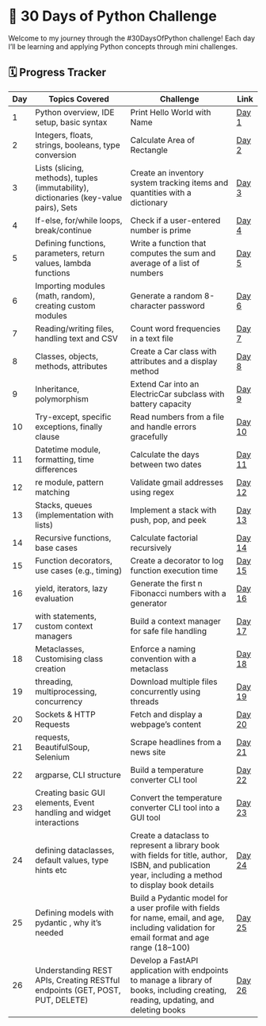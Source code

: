 # 🚀 30 Days of Python Challenge

Welcome to my journey through the #30DaysOfPython challenge! Each day I’ll be learning and applying Python concepts through mini challenges.

## 🗓️ Progress Tracker

| Day | Topics Covered | Challenge | Link |
|-----|----------------|-----------|------|
| 1   | Python overview, IDE setup, basic syntax | Print Hello World with Name | [Day 1](https://github.com/yash-khobragade/30-Days-of-Python/tree/main/Day%2001) |
| 2   | Integers, floats, strings, booleans, type conversion |  Calculate Area of Rectangle | [Day 2](https://github.com/yash-khobragade/30-Days-of-Python/tree/main/Day%2002) |
| 3   | Lists (slicing, methods), tuples (immutability), dictionaries (key-value pairs), Sets | Create an inventory system tracking items and quantities with a dictionary | [Day 3](https://github.com/yash-khobragade/30-Days-of-Python/tree/main/Day%2003) |
| 4   | If-else, for/while loops, break/continue | Check if a user-entered number is prime | [Day 4](https://github.com/yash-khobragade/30-Days-of-Python/tree/main/Day%2004) |
| 5   | Defining functions, parameters, return values, lambda functions | Write a function that computes the sum and average of a list of numbers | [Day 5](https://github.com/yash-khobragade/30-Days-of-Python/tree/main/Day%2005) |
| 6   | Importing modules (math, random), creating custom modules | Generate a random 8-character password | [Day 6](https://github.com/yash-khobragade/30-Days-of-Python/tree/main/Day%2006) |
| 7   | Reading/writing files, handling text and CSV | Count word frequencies in a text file | [Day 7](https://github.com/yash-khobragade/30-Days-of-Python/tree/main/Day%2007)
| 8   | Classes, objects, methods, attributes | Create a Car class with attributes and a display method | [Day 8](https://github.com/yash-khobragade/30-Days-of-Python/tree/main/Day%2008) |
| 9   | Inheritance, polymorphism | Extend Car into an ElectricCar subclass with battery capacity | [Day 9](https://github.com/yash-khobragade/30-Days-of-Python/tree/main/Day%2009)
| 10  | Try-except, specific exceptions, finally clause | Read numbers from a file and handle errors gracefully | [Day 10](https://github.com/yash-khobragade/30-Days-of-Python/tree/main/Day%2010) |
| 11  | Datetime module, formatting, time differences | Calculate the days between two dates | [Day 11](https://github.com/yash-khobragade/30-Days-of-Python/tree/main/Day%2011) |
| 12  | re module, pattern matching | Validate gmail addresses using regex | [Day 12](https://github.com/yash-khobragade/30-Days-of-Python/tree/main/Day%2012) |
| 13  | Stacks, queues (implementation with lists) | Implement a stack with push, pop, and peek | [Day 13](https://github.com/yash-khobragade/30-Days-of-Python/tree/main/Day%2013)
| 14  | Recursive functions, base cases | Calculate factorial recursively | [Day 14](https://github.com/yash-khobragade/30-Days-of-Python/tree/main/Day%2014) |
| 15  | Function decorators, use cases (e.g., timing) | Create a decorator to log function execution time | [Day 15](https://github.com/yash-khobragade/30-Days-of-Python/tree/main/Day%2015) |
| 16  | yield, iterators, lazy evaluation | Generate the first n Fibonacci numbers with a generator | [Day 16](https://github.com/yash-khobragade/30-Days-of-Python/tree/main/Day%2016) |
| 17  | with statements, custom context managers | Build a context manager for safe file handling | [Day 17](https://github.com/yash-khobragade/30-Days-of-Python/tree/main/Day%2017) |
| 18  | Metaclasses, Customising class creation |Enforce a naming convention with a metaclass | [Day 18](https://github.com/yash-khobragade/30-Days-of-Python/tree/main/Day%2018) |
| 19  | threading, multiprocessing, concurrency | Download multiple files concurrently using threads | [Day 19](https://github.com/yash-khobragade/30-Days-of-Python/tree/main/Day%2019) |
| 20  | Sockets & HTTP Requests | Fetch and display a webpage’s content | [Day 20](https://github.com/yash-khobragade/30-Days-of-Python/tree/main/Day%2020) |
| 21  | requests, BeautifulSoup, Selenium | Scrape headlines from a news site | [Day 21](https://github.com/yash-khobragade/30-Days-of-Python/tree/main/Day%2021) |
| 22  | argparse, CLI structure |   Build a temperature converter CLI tool | [Day 22](https://github.com/yash-khobragade/30-Days-of-Python/tree/main/Day%2022) |
| 23  | Creating basic GUI elements, Event handling and widget interactions | Convert the temperature converter CLI tool into a GUI tool | [Day 23](https://github.com/yash-khobragade/30-Days-of-Python/tree/main/Day%2023) |
| 24  | defining dataclasses, default values, type hints etc | Create a dataclass to represent a library book with fields for title, author, ISBN, and publication year, including a method to display book details | [Day 24](https://github.com/yash-khobragade/30-Days-of-Python/tree/main/Day%2024) |
| 25  | Defining models with pydantic , why it’s needed | Build a Pydantic model for a user profile with fields for name, email, and age, including validation for email format and age range (18–100) | [Day 25](https://github.com/yash-khobragade/30-Days-of-Python/tree/main/Day%2025) |
| 26  | Understanding REST APIs, Creating RESTful endpoints (GET, POST, PUT, DELETE) | Develop a FastAPI application with endpoints to manage a library of books, including creating, reading, updating, and deleting books| [Day 26](https://github.com/yash-khobragade/30-Days-of-Python/tree/main/Day%2026) |


